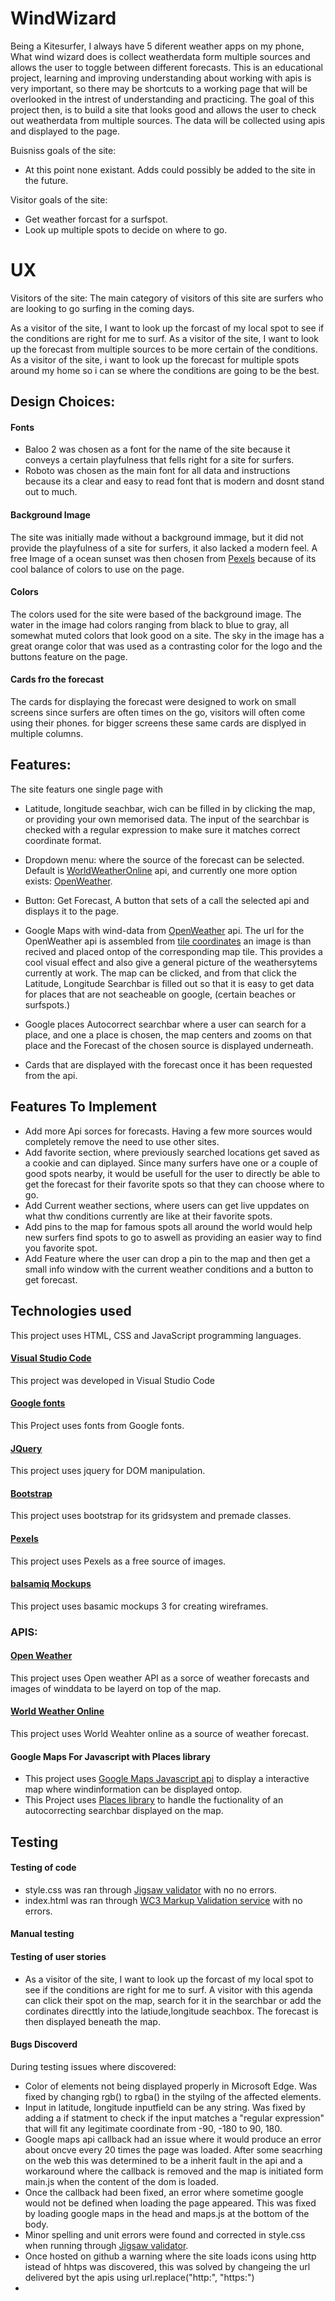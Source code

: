# WindWizard

Being a Kitesurfer, I always have 5 diferent weather apps on my phone, What wind wizard does is collect weatherdata form multiple sources and allows the user to toggle between different forecasts.
This is an educational project, learning and improving understanding about working with apis is very important, 
so there may be shortcuts to a working page that will be overlooked in the intrest of understanding and practicing.
The goal of this project then, is to build a site that looks good and allows the user to check out weatherdata from multiple sources.
The data will be collected using apis and displayed to the page.

Buisniss goals of the site:

* At this point none existant. Adds could possibly be added to the site in the future.

Visitor goals of the site:

* Get weather forcast for a surfspot.
* Look up multiple spots to decide on where to go.

# UX

Visitors of the site:
The main category of visitors of this site are surfers who are looking to go surfing in the coming days.

As a visitor of the site, I want to look up the forcast of my local spot to see if the conditions are right for me to surf.
As a visitor of the site, I want to look up the forecast from multiple sources to be more certain of the conditions.
As a visitor of the site, i want to look up the forecast for multiple spots around my home so i can se where the conditions are going to be the best.

## Design Choices:

#### Fonts

* Baloo 2 was chosen as a font for the name of the site because it conveys a certain playfulness that fells right for a site for surfers.
* Roboto was chosen as the main font for all data and instructions because its a clear and easy to read font that is modern and dosnt stand out to much.

#### Background Image

The site was initially made without a background immage, but it did not provide the playfulness of a site for surfers, it also lacked a modern feel.
A free Image of a ocean sunset was then chosen from [Pexels](https://www.pexels.com/search/ocean/) because of its cool balance of colors to use on the page.

#### Colors

The colors used for the site were based of the background image. The water in the image had  colors ranging from black to blue to gray, all somewhat muted colors that look good on a site. The sky in the image has a great orange color that was used as a contrasting color for the logo and the buttons feature on the page.

#### Cards fro the forecast

The cards for displaying the forecast were designed to work on small screens since surfers are often times on the go, visitors will often come using their phones.
for bigger screens these same cards are displyed in multiple columns.

## Features:

The site featurs one single page with

* Latitude, longitude seachbar, wich can be filled in by clicking the map, or providing your own memorised data. The input of the searchbar is checked with a regular expression to make sure it matches correct coordinate format.
* Dropdown menu: where the source of the forecast can be selected. Default is [WorldWeatherOnline](https://www.worldweatheronline.com/) api, and currently one more option exists: [OpenWeather](https://openweathermap.org/).

* Button: Get Forecast, A button that sets of a call the selected api and displays it to the page.
* Google Maps with  wind-data from [OpenWeather](https://openweathermap.org/) api. The url for the OpenWeather api is assembled from [tile coordinates](https://developers.google.com/maps/documentation/javascript/coordinates) an image is than recived and placed ontop of the corresponding map tile. This provides a cool visual effect and also give a general picture of the weathersytems currently at work. The map can be clicked, and from that click the Latitude, Longitude Searchbar is filled out so that it is easy to get data for places that are not seacheable on google, (certain beaches or surfspots.)
* Google places Autocorrect searchbar where a user can search for a place, and one a place is chosen, the map centers and zooms on that place and the Forecast of the chosen source is displayed underneath.
* Cards that are displayed with the forecast once it has been requested from the api.

## Features To Implement

* Add more Api sorces for forecasts. Having a few more sources would completely remove the need to use other sites.
* Add favorite section, where previously searched locations get saved as a cookie and can diplayed. Since many surfers have one or a couple of good spots nearby, it would be usefull for the user to directly be able to get the forecast for their favorite spots so that they can choose where to go.
* Add Current weather sections, where users can get live uppdates on what thw conditions currently are like at their favorite spots.
* Add pins to the map for famous spots all around the world would help new surfers find spots to go to aswell as providing an easier way to find you favorite spot.
* Add Feature where the user can drop a pin to the map and then get a small info window with the current weather conditions and a button to get forecast.

## Technologies used

This project uses HTML, CSS and JavaScript programming languages.

#### [Visual Studio Code](https://code.visualstudio.com/)

This project was developed in Visual Studio Code

#### [Google fonts](https://fonts.google.com/)

This Project uses fonts from Google fonts.

#### [JQuery](https://jquery.com/)

This project uses jquery for DOM manipulation.

#### [Bootstrap](https://getbootstrap.com/)

This project uses bootstrap  for its gridsystem and premade classes.

#### [Pexels](https://www.pexels.com/search/ocean/)

This project uses Pexels as a free source of images.

#### [balsamiq Mockups](https://balsamiq.com/wireframes/)

This project uses basamic mockups 3 for creating wireframes.

### APIS:

#### [Open Weather](https://openweathermap.org/)
This project uses Open weather API as a sorce of weather forecasts and images of winddata to be layerd on top of the map.

#### [World Weather Online](https://www.worldweatheronline.com/)

This project uses World Weahter online as a source of weather forecast.

#### Google Maps For Javascript with Places library 

* This project uses [Google Maps Javascript api](https://developers.google.com/maps/documentation/javascript/tutorial) to display a interactive map where windinformation can be displayed ontop.
* This Project uses [Places library](https://developers.google.com/maps/documentation/javascript/places) to handle the fuctionality of an autocorrecting searchbar displayed on the map.

## Testing

#### Testing of code
- style.css was ran through [Jigsaw validator](https://jigsaw.w3.org/css-validator/validator) with no no errors.
- index.html was ran through [WC3 Markup Validation service](https://validator.w3.org/) with no errors.

#### Manual testing

#### Testing of user stories
* As a visitor of the site, I want to look up the forcast of my local spot to see if the conditions are right for me to surf. A visitor with this agenda can click their spot on the map, search for it in the searchbar or add the cordinates directtly into the latiude,longitude seachbox. The forecast is then displayed beneath the map.


#### Bugs Discoverd
During testing issues where discovered: 
* Color of elements not being displayed properly in Microsoft Edge. Was fixed by changing rgb() to rgba() in the styilng of the affected elements.
* Input in latitude, longitude inputfield can be any string. Was fixed by adding a if statment to check if the input matches a "regular expression" that will fit any legitimate coordinate from -90, -180 to 90, 180.
* Google maps api callback had an issue where it would produce an error about oncve every 20 times the page was loaded. After some seacrhing on the web this was determined to be a inherit fault in the api and a workaround where the callback is removed and the map is initiated form main.js when the content of the dom is loaded.
* Once the callback had been fixed, an error where sometime google would not be defined when loading the page appeared. This was fixed by loading google maps in the head and maps.js at the bottom of the body.
* Minor spelling and unit errors were found and corrected in style.css when running through [Jigsaw validator](https://jigsaw.w3.org/css-validator/validator).
* Once hosted on github a warning where the site loads icons using http istead of hhtps was discovered, this was solved by changeing the url delivered byt the apis using url.replace("http:", "https:")
* 


